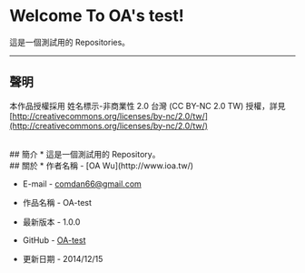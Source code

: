 # Welcome To OA's test!
這是一個測試用的 Repositories。 

---
## 聲明
本作品授權採用 姓名標示-非商業性 2.0 台灣 (CC BY-NC 2.0 TW) 授權，詳見 [http://creativecommons.org/licenses/by-nc/2.0/tw/](http://creativecommons.org/licenses/by-nc/2.0/tw/) 


<br/>
## 簡介
* 這是一個測試用的 Repository。  


<br/>
## 關於
* 作者名稱 - [OA Wu](http://www.ioa.tw/)

* E-mail - <comdan66@gmail.com>

* 作品名稱 - OA-test

* 最新版本 - 1.0.0

* GitHub - [OA-test](https://github.com/comdan66/OA-test)

* 更新日期 - 2014/12/15
